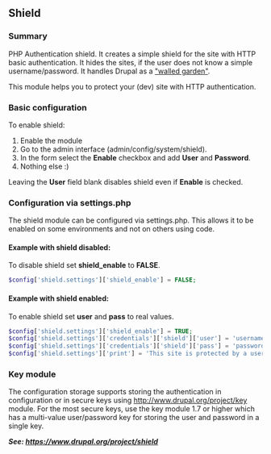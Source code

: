 Shield
------

### Summary

PHP Authentication shield. It creates a simple shield for the site with HTTP
basic authentication. It hides the sites, if the user does not know a simple
username/password. It handles Drupal as a
["walled garden"](http://en.wikipedia.org/wiki/Walled_garden_%28technology%29).

This module helps you to protect your (dev) site with HTTP authentication.

### Basic configuration

To enable shield:

1. Enable the module
2. Go to the admin interface (admin/config/system/shield).
3. In the form select the **Enable** checkbox and add **User** and **Password**.
4. Nothing else :)

Leaving the **User** field blank disables shield even if **Enable** is checked.

### Configuration via settings.php

The shield module can be configured via settings.php. This allows
it to be enabled on some environments and not on others using code.

#### Example with shield disabled:
To disable shield set **shield_enable** to **FALSE**.

```php
$config['shield.settings']['shield_enable'] = FALSE;
```
#### Example with shield enabled:
To enable shield set **user** and **pass** to real values.

```php
$config['shield.settings']['shield_enable'] = TRUE;
$config['shield.settings']['credentials']['shield']['user'] = 'username';
$config['shield.settings']['credentials']['shield']['pass'] = 'password';
$config['shield.settings']['print'] = 'This site is protected by a username and password.';
```

### Key module

The configuration storage supports storing the authentication in configuration
or in secure keys using http://www.drupal.org/project/key module. For the most
secure keys, use the key module 1.7 or higher which has a multi-value
user/password key for storing the user and password in a single key.

***See: <https://www.drupal.org/project/shield>***
